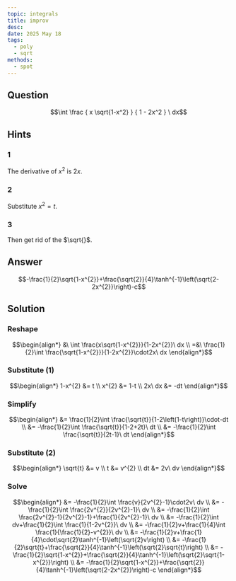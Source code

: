```yaml
---
topic: integrals
title: improv
desc: 
date: 2025 May 18
tags:
  - poly
  - sqrt
methods:
  - spot
---
```



## Question
```math
\int
  \frac
    { x \sqrt{1-x^2} }
    { 1 - 2x^2 }
\ dx
```


## Hints

### 1
The derivative of $x^2$ is $2x$.

### 2
Substitute $x^2 = t$.

### 3
Then get rid of the $\sqrt{}$.


## Answer
```math
-\frac{1}{2}\sqrt{1-x^{2}}+\frac{\sqrt{2}}{4}\tanh^{-1}\left(\sqrt{2-2x^{2}}\right)-c
```


## Solution

### Reshape
```math
\begin{align*}
  &\ \int \frac{x\sqrt{1-x^{2}}}{1-2x^{2}}\ dx
  \\ =&\ \frac{1}{2}\int \frac{\sqrt{1-x^{2}}}{1-2x^{2}}\cdot2x\ dx
\end{align*}
```

### Substitute (1)
```math
\begin{align*}
  1-x^{2} &= t
  \\ x^{2} &= 1-t
  \\ 2x\ dx &= -dt
\end{align*}
```

### Simplify
```math
\begin{align*}
  &= \frac{1}{2}\int \frac{\sqrt{t}}{1-2\left(1-t\right)}\cdot-dt
  \\ &= -\frac{1}{2}\int \frac{\sqrt{t}}{1-2+2t}\ dt
  \\ &= -\frac{1}{2}\int \frac{\sqrt{t}}{2t-1}\ dt
\end{align*}
```

### Substitute (2)
```math
\begin{align*}
  \sqrt{t} &= v
  \\ t &= v^{2}
  \\ dt &= 2v\ dv
\end{align*}
```

### Solve
```math
\begin{align*}
  &= -\frac{1}{2}\int \frac{v}{2v^{2}-1}\cdot2v\ dv
  \\ &= -\frac{1}{2}\int \frac{2v^{2}}{2v^{2}-1}\ dv
  \\ &= -\frac{1}{2}\int \frac{2v^{2}-1}{2v^{2}-1}+\frac{1}{2v^{2}-1}\ dv
  \\ &= -\frac{1}{2}\int dv+\frac{1}{2}\int \frac{1}{1-2v^{2}}\ dv
  \\ &= -\frac{1}{2}v+\frac{1}{4}\int \frac{1}{\frac{1}{2}-v^{2}}\ dv
  \\ &= -\frac{1}{2}v+\frac{1}{4}\cdot\sqrt{2}\tanh^{-1}\left(\sqrt{2}v\right)
  \\ &= -\frac{1}{2}\sqrt{t}+\frac{\sqrt{2}}{4}\tanh^{-1}\left(\sqrt{2}\sqrt{t}\right)
  \\ &= -\frac{1}{2}\sqrt{1-x^{2}}+\frac{\sqrt{2}}{4}\tanh^{-1}\left(\sqrt{2}\sqrt{1-x^{2}}\right)
  \\ &= -\frac{1}{2}\sqrt{1-x^{2}}+\frac{\sqrt{2}}{4}\tanh^{-1}\left(\sqrt{2-2x^{2}}\right)-c
\end{align*}
```
